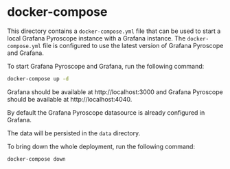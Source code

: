 # docker-compose

This directory contains a `docker-compose.yml` file that can be used to start a local Grafana Pyroscope instance
with a Grafana instance. The `docker-compose.yml` file is configured to use the latest version of Grafana Pyroscope and Grafana.

To start Grafana Pyroscope and Grafana, run the following command:

```bash
docker-compose up -d
```

Grafana should be available at http://localhost:3000 and Grafana Pyroscope should be available at http://localhost:4040.

By default the Grafana Pyroscope datasource is already configured in Grafana.

The data will be persisted in the `data` directory.

To bring down the whole deployment, run the following command:

```bash
docker-compose down
```
